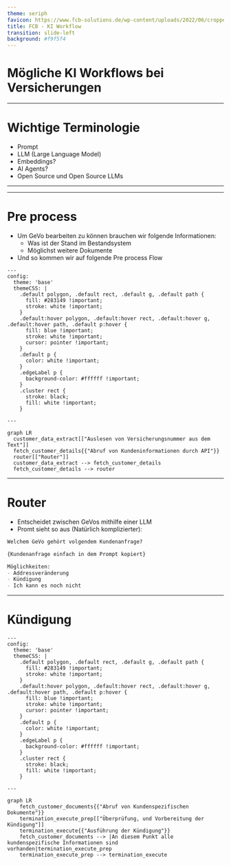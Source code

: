 ```yaml
---
theme: seriph
favicon: https://www.fcb-solutions.de/wp-content/uploads/2022/06/cropped-Logo_Blau-192x192.png
title: FCB - KI Workflow
transition: slide-left
background: #f9f5f4
---
```


# Mögliche KI Workflows bei Versicherungen
---

# Wichtige Terminologie

- Prompt
- LLM (Large Language Model)
- Embeddings?
- AI Agents?
- Open Source und Open Source LLMs

---

<style>
/* Hack to make the big mermaid diagram scrollable */
.slidev-layout {
    overflow: scroll;
}
/* This part is repeated from the svg itself, because if I copy the svg in here, it breaks otherwise */
.default polygon, .default rect {
  fill: #283149 !important;
  stroke: white !important;
}
.default p {
  color: white !important;
}
.edgeLabel p {
  background-color: #ffffff !important;
}
.cluster rect {
      stroke: black;
      fill: white !important;
    }
</style>

<div>
<Diagram />
</div>

---

# Pre process

- Um GeVo bearbeiten zu können brauchen wir folgende Informationen:
    - Was ist der Stand im Bestandsystem
    - Möglichst weitere Dokumente
- Und so kommen wir auf folgende Pre process Flow

```mermaid
---
config:
  theme: 'base'
  themeCSS: |
    .default polygon, .default rect, .default g, .default path {
      fill: #283149 !important;
      stroke: white !important;
    }
    .default:hover polygon, .default:hover rect, .default:hover g, .default:hover path, .default p:hover {
      fill: blue !important;
      stroke: white !important;
      cursor: pointer !important;
    }
    .default p {
      color: white !important;
    }
    .edgeLabel p {
      background-color: #ffffff !important;
    }
    .cluster rect {
      stroke: black;
      fill: white !important;
    }

---

graph LR
  customer_data_extract[["Auslesen von Versicherungsnummer aus dem Text"]]
  fetch_customer_details{{"Abruf von Kundeninformationen durch API"}}
  router[["Router"]]
  customer_data_extract --> fetch_customer_details
  fetch_customer_details --> router

```

---

# Router

- Entscheidet zwischen GeVos mithilfe einer LLM
- Promt sieht so aus (Natürlich komplizierter):

```markdown
Welchem GeVo gehört volgendem Kundenanfrage?

{Kundenanfrage einfach in dem Prompt kopiert}

Möglichkeiten:
- Addressveränderung
- Kündigung
- Ich kann es noch nicht
```

---

# Kündigung
```mermaid
---
config:
  theme: 'base'
  themeCSS: |
    .default polygon, .default rect, .default g, .default path {
      fill: #283149 !important;
      stroke: white !important;
    }
    .default:hover polygon, .default:hover rect, .default:hover g, .default:hover path, .default p:hover {
      fill: blue !important;
      stroke: white !important;
      cursor: pointer !important;
    }
    .default p {
      color: white !important;
    }
    .edgeLabel p {
      background-color: #ffffff !important;
    }
    .cluster rect {
      stroke: black;
      fill: white !important;
    }

---

graph LR
    fetch_customer_documents{{"Abruf von Kundenspezifischen Dokumente"}}
    termination_execute_prep[["Überprüfung, und Vorbereitung der Kündigung"]]
    termination_execute{{"Ausführung der Kündigung"}}
    fetch_customer_documents --> |An diesem Punkt alle kundenspezifische Informationen sind vorhanden|termination_execute_prep
    termination_execute_prep --> termination_execute

```


